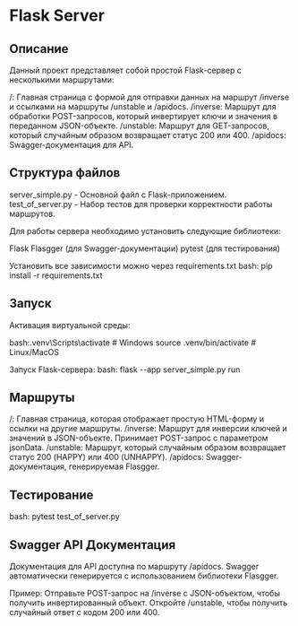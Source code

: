 # Flask Server

## Описание

Данный проект представляет собой простой Flask-сервер с несколькими маршрутами:

/: Главная страница с формой для отправки данных на маршрут /inverse и ссылками на маршруты /unstable и /apidocs.
/inverse: Маршрут для обработки POST-запросов, который инвертирует ключи и значения в переданном JSON-объекте.
/unstable: Маршрут для GET-запросов, который случайным образом возвращает статус 200 или 400.
/apidocs: Swagger-документация для API.

## Структура файлов 
server_simple.py - Основной файл с Flask-приложением.
test_of_server.py - Набор тестов для проверки корректности работы маршрутов.

Для работы сервера необходимо установить следующие библиотеки:

Flask
Flasgger (для Swagger-документации)
pytest (для тестирования)
 
Установить все зависимости можно через requirements.txt
bash: pip install -r requirements.txt

## Запуск

Активация виртуальной среды:

bash:.venv\Scripts\activate  # Windows
source .venv/bin/activate  # Linux/MacOS

Запуск Flask-сервера:
bash: flask --app server_simple.py run

## Маршруты

/: Главная страница, которая отображает простую HTML-форму и ссылки на другие маршруты.
/inverse: Маршрут для инверсии ключей и значений в JSON-объекте. Принимает POST-запрос с параметром jsonData.
/unstable: Маршрут, который случайным образом возвращает статус 200 (HAPPY) или 400 (UNHAPPY).
/apidocs: Swagger-документация, генерируемая Flasgger.

## Тестирование

bash: pytest test_of_server.py

## Swagger API Документация

Документация для API доступна по маршруту /apidocs. 
Swagger автоматически генерируется с использованием библиотеки Flasgger.

Пример:
Отправьте POST-запрос на /inverse с JSON-объектом, чтобы получить инвертированный объект.
Откройте /unstable, чтобы получить случайный ответ с кодом 200 или 400.